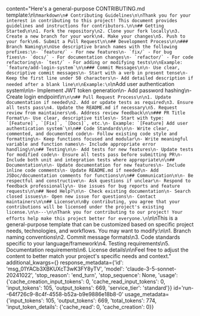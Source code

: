 content="Here's a general-purpose CONTRIBUTING.md template:\n\n```markdown\n# Contributing Guidelines\n\nThank you for your interest in contributing to this project! This document provides guidelines and instructions for contributors.\n\n## Getting Started\n\n1. Fork the repository\n2. Clone your fork locally\n3. Create a new branch for your work\n4. Make your changes\n5. Push to your fork\n6. Submit a Pull Request\n\n## Development Process\n\n### Branch Naming\n\nUse descriptive branch names with the following prefixes:\n- `feature/` - For new features\n- `fix/` - For bug fixes\n- `docs/` - For documentation changes\n- `refactor/` - For code refactoring\n- `test/` - For adding or modifying tests\n\nExample: `feature/add-login-system`\n\n### Commit Messages\n\n- Use clear, descriptive commit messages\n- Start with a verb in present tense\n- Keep the first line under 50 characters\n- Add detailed description if needed after a blank line\n\nExample:\n```\nAdd user authentication system\n\n- Implement JWT token generation\n- Add password hashing\n- Create login endpoint\n```\n\n## Pull Request Process\n\n1. Update documentation if needed\n2. Add or update tests as required\n3. Ensure all tests pass\n4. Update the README.md if necessary\n5. Request review from maintainers\n6. Address review feedback\n\n### PR Title Format\n- Use clear, descriptive titles\n- Start with type: `[Feature]`, `[Fix]`, `[Docs]`, etc.\n- Example: `[Feature] Add user authentication system`\n\n## Code Standards\n\n- Write clear, commented, and documented code\n- Follow existing code style and formatting\n- Keep functions focused and modular\n- Write meaningful variable and function names\n- Include appropriate error handling\n\n## Testing\n\n- Add tests for new features\n- Update tests for modified code\n- Ensure all tests pass before submitting PR\n- Include both unit and integration tests where appropriate\n\n## Documentation\n\n- Update documentation for new features\n- Include inline code comments\n- Update README.md if needed\n- Add JSDoc/documentation comments for functions\n\n## Communication\n\n- Be respectful and constructive\n- Ask questions if unclear\n- Respond to feedback professionally\n- Use issues for bug reports and feature requests\n\n## Need Help?\n\n- Check existing documentation\n- Search closed issues\n- Open new issue for questions\n- Contact maintainers\n\n## License\n\nBy contributing, you agree that your contributions will be licensed under the project's existing license.\n\n---\n\nThank you for contributing to our project! Your efforts help make this project better for everyone.\n```\n\nThis is a general-purpose template that can be customized based on specific project needs, technologies, and workflows. You may want to modify:\n\n1. Branch naming conventions\n2. Commit message formats\n3. Code standards specific to your language/framework\n4. Testing requirements\n5. Documentation requirements\n6. License details\n\nFeel free to adjust the content to better match your project's specific needs and context." additional_kwargs={} response_metadata={'id': 'msg_01YACb3XBKUXcT3wK3FY8yTV', 'model': 'claude-3-5-sonnet-20241022', 'stop_reason': 'end_turn', 'stop_sequence': None, 'usage': {'cache_creation_input_tokens': 0, 'cache_read_input_tokens': 0, 'input_tokens': 105, 'output_tokens': 669, 'service_tier': 'standard'}} id='run--64f726c9-8c4f-4558-b52a-b9e9886e18b8-0' usage_metadata={'input_tokens': 105, 'output_tokens': 669, 'total_tokens': 774, 'input_token_details': {'cache_read': 0, 'cache_creation': 0}}